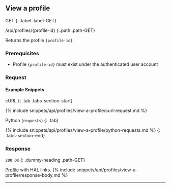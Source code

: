 ## View a profile

GET
{: .label .label-GET}

/api/profiles/{profile-id}
{:.path .path-GET}

Returns the profile `{profile-id`}.

### Prerequisites

- Profile `{profile-id}` must exist under the authenticated user account

### Request
#### Example Snippets
cURL
{: .tab .tabs-section-start}

{% include snippets/api/profiles/view-a-profile/curl-request.md %}

Python (`requests`)
{: .tab}

{% include snippets/api/profiles/view-a-profile/python-requests.md %}
{: .tabs-section-end}

### Response
`200 OK`
{: .dummy-heading .path-GET}

[Profile](#profile) with HAL links.
{% include snippets/api/profiles/view-a-profile/response-body.md %}

---
